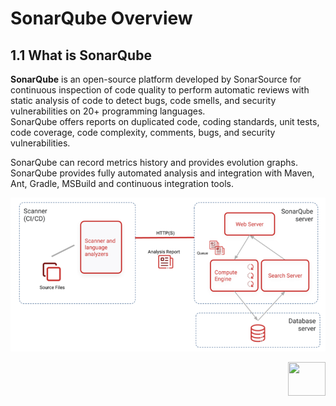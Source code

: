 # SonarQube Overview

## 1.1	What is SonarQube

**SonarQube** is an open-source platform developed by SonarSource for continuous inspection of code quality to perform automatic reviews with static analysis of code to detect bugs, code smells, and security vulnerabilities on 20+ programming languages.  
SonarQube offers reports on duplicated code, coding standards, unit tests, code coverage, code complexity, comments, bugs, and security vulnerabilities.




SonarQube can record metrics history and provides evolution graphs. SonarQube provides fully automated analysis and integration with Maven, Ant, Gradle, MSBuild and continuous integration tools. 



![Flowchart](/articles/COE/SonarQube/images/01_scanner.png)



[<img align="right" width="60" height="54" src="/articles/images/Next.png">](/articles/COE/SonarQube/01_Overview/02_Why_Use_It.md)

